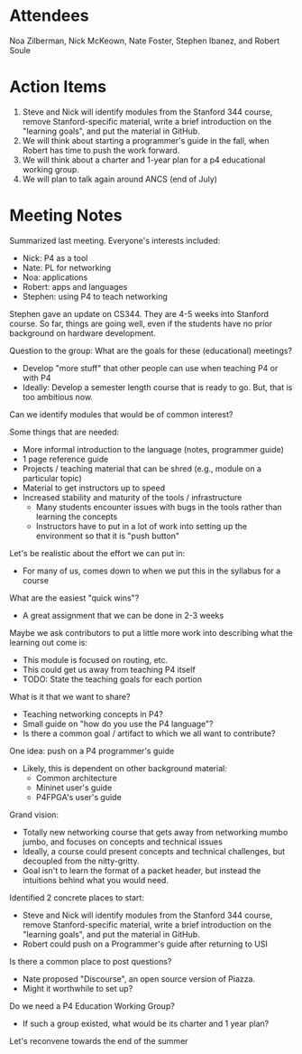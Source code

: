 Attendees
======

Noa Zilberman, Nick McKeown, Nate Foster, Stephen Ibanez, and Robert Soule

Action Items
======

1. Steve and Nick will identify modules from the Stanford 344 course, remove Stanford-specific material, write a brief introduction on the "learning goals", and put the material in GitHub.
1. We will think about starting a programmer's guide in the fall, when Robert has time to push the work forward.
1. We will think about a charter and 1-year plan for a p4 educational working group.
1. We will plan to talk again around ANCS (end of July)  

Meeting Notes
======

Summarized last meeting. Everyone's interests included:

* Nick: P4 as a tool
* Nate: PL for networking
* Noa: applications
* Robert: apps and languages 
* Stephen: using P4 to teach networking

Stephen gave an update on CS344. They are 4-5 weeks into Stanford course. So far, things are going
well, even if the students have no prior background on hardware development. 

Question to the group: What are the goals for these (educational) meetings?

* Develop "more stuff" that other people can use when teaching P4 or with P4
* Ideally: Develop a semester length course that is ready to go. But, that is too ambitious now.

Can we identify modules that would be of common interest?

Some things that are needed:

* More informal introduction to the language (notes, programmer guide)
* 1 page reference guide
* Projects / teaching material that can be shred (e.g., module on a particular topic)
* Material to get instructors up to speed
* Increased stability and maturity of the tools / infrastructure
    *  Many students encounter issues with bugs in the tools rather than learning the concepts
    * Instructors have to put in a lot of work into setting up the environment so that it is "push button"

Let's be realistic about the effort we can put in:

* For many of us, comes down to when we put this in the syllabus for a course

What are the easiest "quick wins"?

* A great assignment that we can be done in 2-3 weeks

Maybe we ask contributors to put a little more work into
describing what the learning out come is:

* This module is focused on routing, etc.
* This could get us away from teaching P4 itself
* TODO: State the teaching goals for each portion

What is it that we want to share?

* Teaching networking concepts in P4?
* Small guide on "how do you use the P4 language"?
* Is there a common goal / artifact to which we all want to contribute?

One idea: push on a P4 programmer's guide

* Likely, this is dependent on other background material:
  * Common architecture
  * Mininet user's guide
  * P4FPGA's user's guide
  

Grand vision:

* Totally new networking course that gets away from networking mumbo jumbo, and focuses on concepts and technical issues
* Ideally, a course could present concepts and technical challenges, but decoupled from the nitty-gritty.
* Goal isn't to learn the format of a packet header, but instead the intuitions behind what you would need.

Identified 2 concrete places to start:

* Steve and Nick will identify modules from the Stanford 344 course, remove
    Stanford-specific material, write a brief introduction on the "learning goals",
    and put the material in GitHub.
* Robert could push on a Programmer's guide after returning to USI

Is there a common place to post questions?

* Nate proposed "Discourse", an open source version of Piazza. 
* Might it worthwhile to set up?

Do we need a P4 Education Working Group?

* If such a group existed, what would be its charter and 1 year plan?


Let's reconvene towards the end of the summer







